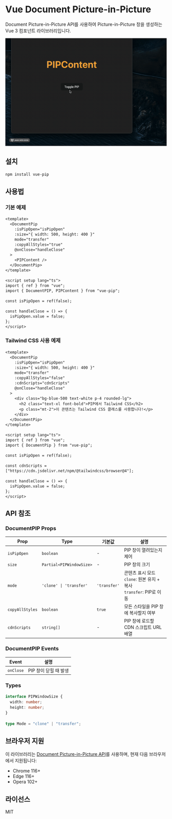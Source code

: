 # Vue Document Picture-in-Picture

Document Picture-in-Picture API를 사용하여 Picture-in-Picture 창을 생성하는 Vue 3 컴포넌트 라이브러리입니다.

![Vue PIP Demo](./demo.gif)

## 설치

```bash
npm install vue-pip
```

## 사용법

### 기본 예제

```vue
<template>
  <DocumentPip
    :isPipOpen="isPipOpen"
    :size="{ width: 500, height: 400 }"
    mode="transfer"
    :copyAllStyles="true"
    @onClose="handleClose"
  >
    <PIPContent />
  </DocumentPip>
</template>

<script setup lang="ts">
import { ref } from "vue";
import { DocumentPIP, PIPContent } from "vue-pip";

const isPipOpen = ref(false);

const handleClose = () => {
  isPipOpen.value = false;
};
</script>
```

### Tailwind CSS 사용 예제

```vue
<template>
  <DocumentPip
    :isPipOpen="isPipOpen"
    :size="{ width: 500, height: 400 }"
    mode="transfer"
    :copyAllStyles="false"
    :cdnScripts="cdnScripts"
    @onClose="handleClose"
  >
    <div class="bg-blue-500 text-white p-4 rounded-lg">
      <h2 class="text-xl font-bold">PIP에서 Tailwind CSS</h2>
      <p class="mt-2">이 콘텐츠는 Tailwind CSS 클래스를 사용합니다!</p>
    </div>
  </DocumentPip>
</template>

<script setup lang="ts">
import { ref } from "vue";
import { DocumentPip } from "vue-pip";

const isPipOpen = ref(false);

const cdnScripts = ["https://cdn.jsdelivr.net/npm/@tailwindcss/browser@4"];

const handleClose = () => {
  isPipOpen.value = false;
};
</script>
```

## API 참조

### DocumentPIP Props

| Prop            | Type                     | 기본값       | 설명                                                                    |
| --------------- | ------------------------ | ------------ | ----------------------------------------------------------------------- |
| `isPipOpen`     | `boolean`                | -            | PIP 창이 열려있는지 제어                                                |
| `size`          | `Partial<PIPWindowSize>` | -            | PIP 창의 크기                                                           |
| `mode`          | `'clone' \| 'transfer'`  | `'transfer'` | 콘텐츠 표시 모드<br>`clone`: 원본 유지 + 복사<br>`transfer`: PIP로 이동 |
| `copyAllStyles` | `boolean`                | `true`       | 모든 스타일을 PIP 창에 복사할지 여부                                    |
| `cdnScripts`    | `string[]`               | -            | PIP 창에 로드할 CDN 스크립트 URL 배열                                   |

### DocumentPIP Events

| Event     | 설명                  |
| --------- | --------------------- |
| `onClose` | PIP 창이 닫힐 때 발생 |

### Types

```typescript
interface PIPWindowSize {
  width: number;
  height: number;
}

type Mode = "clone" | "transfer";
```

## 브라우저 지원

이 라이브러리는 [Document Picture-in-Picture API](https://developer.chrome.com/docs/web-platform/document-picture-in-picture/)를 사용하며, 현재 다음 브라우저에서 지원됩니다:

- Chrome 116+
- Edge 116+
- Opera 102+

## 라이선스

MIT
